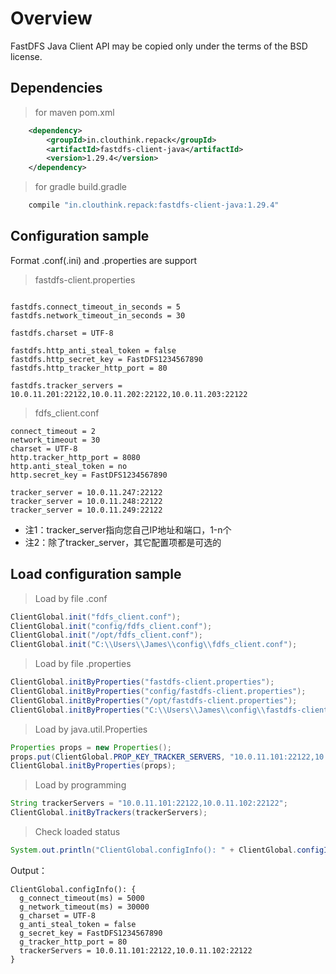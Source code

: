 # Overview

FastDFS Java Client API may be copied only under the terms of the BSD license.

## Dependencies

> for maven pom.xml

```xml
	<dependency>
		<groupId>in.clouthink.repack</groupId>
		<artifactId>fastdfs-client-java</artifactId>
		<version>1.29.4</version>
	</dependency>
```

> for gradle build.gradle

```gradle
	compile "in.clouthink.repack:fastdfs-client-java:1.29.4"
```

## Configuration sample

Format .conf(.ini) and .properties are support


> fastdfs-client.properties

```properties

fastdfs.connect_timeout_in_seconds = 5
fastdfs.network_timeout_in_seconds = 30

fastdfs.charset = UTF-8

fastdfs.http_anti_steal_token = false
fastdfs.http_secret_key = FastDFS1234567890
fastdfs.http_tracker_http_port = 80

fastdfs.tracker_servers = 10.0.11.201:22122,10.0.11.202:22122,10.0.11.203:22122

```

> fdfs_client.conf

```properties
connect_timeout = 2
network_timeout = 30
charset = UTF-8
http.tracker_http_port = 8080
http.anti_steal_token = no
http.secret_key = FastDFS1234567890

tracker_server = 10.0.11.247:22122
tracker_server = 10.0.11.248:22122
tracker_server = 10.0.11.249:22122

```


* 注1：tracker_server指向您自己IP地址和端口，1-n个
* 注2：除了tracker_server，其它配置项都是可选的


## Load configuration sample

> Load by file .conf

```java
ClientGlobal.init("fdfs_client.conf");
ClientGlobal.init("config/fdfs_client.conf");
ClientGlobal.init("/opt/fdfs_client.conf");
ClientGlobal.init("C:\\Users\\James\\config\\fdfs_client.conf");
```    

> Load by file .properties

```java
ClientGlobal.initByProperties("fastdfs-client.properties");
ClientGlobal.initByProperties("config/fastdfs-client.properties");
ClientGlobal.initByProperties("/opt/fastdfs-client.properties");
ClientGlobal.initByProperties("C:\\Users\\James\\config\\fastdfs-client.properties");
```

> Load by java.util.Properties
    
```java    
Properties props = new Properties();
props.put(ClientGlobal.PROP_KEY_TRACKER_SERVERS, "10.0.11.101:22122,10.0.11.102:22122");
ClientGlobal.initByProperties(props);
```

> Load by programming
    
```java
String trackerServers = "10.0.11.101:22122,10.0.11.102:22122";
ClientGlobal.initByTrackers(trackerServers);
```

> Check loaded status
    
```java
System.out.println("ClientGlobal.configInfo(): " + ClientGlobal.configInfo());
```
    
Output：

	ClientGlobal.configInfo(): {
	  g_connect_timeout(ms) = 5000
	  g_network_timeout(ms) = 30000
	  g_charset = UTF-8
	  g_anti_steal_token = false
	  g_secret_key = FastDFS1234567890
	  g_tracker_http_port = 80
	  trackerServers = 10.0.11.101:22122,10.0.11.102:22122
	}

